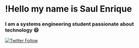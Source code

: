 #  !Hello my name is Saul Enrique
### I am a systems engineering student passionate about technology :laughing:
[![Twitter Follow](https://img.shields.io/twitter/follow/SaulMGX?style=social)](https://twitter.com/SaulMGX)

<!--
**XSaulEnrique/XSaulEnrique** is a ✨ _special_ ✨ repository because its `README.md` (this file) appears on your GitHub profile.

Here are some ideas to get you started:

- 🔭 I’m currently working on ...
- 🌱 I’m currently learning ...
- 👯 I’m looking to collaborate on ...
- 🤔 I’m looking for help with ...
- 💬 Ask me about ...
- 📫 How to reach me: ...
- 😄 Pronouns: ...
- ⚡ Fun fact: ...
-->
